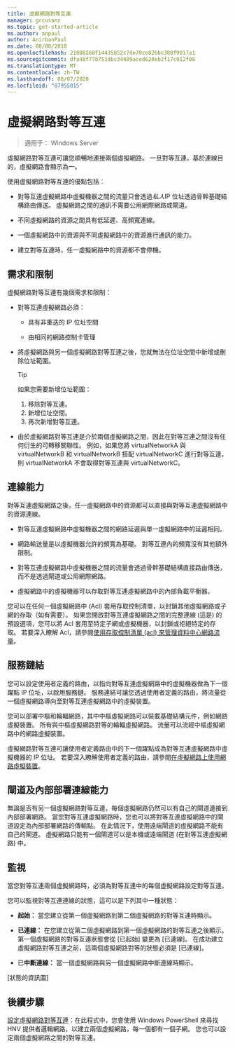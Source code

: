 ```yaml
---
title: 虛擬網路對等互連
manager: grcusanz
ms.topic: get-started-article
ms.author: anpaul
author: AnirbanPaul
ms.date: 08/08/2018
ms.openlocfilehash: 21008268f14435852c7de78ce826bc380f9017a1
ms.sourcegitcommit: dfa48f77b751dbc34409aced628eb2f17c912f08
ms.translationtype: MT
ms.contentlocale: zh-TW
ms.lasthandoff: 08/07/2020
ms.locfileid: "87955815"
---
```

# <a name="virtual-network-peering"></a>虛擬網路對等互連

>適用于： Windows Server

虛擬網路對等互連可讓您順暢地連接兩個虛擬網路。 一旦對等互連，基於連線目的，虛擬網路會顯示為一。

使用虛擬網路對等互連的優點包括︰

-   對等互連虛擬網路中虛擬機器之間的流量只會透過*私人*IP 位址透過骨幹基礎結構路由傳送。 虛擬網路之間的通訊不需要公用網際網路或閘道。

-   不同虛擬網路的資源之間具有低延遲、高頻寬連線。

-   一個虛擬網路中的資源與不同虛擬網路中的資源進行通訊的能力。

-   建立對等互連時，任一虛擬網路中的資源都不會停機。

## <a name="requirements-and-constraints"></a>需求和限制

虛擬網路對等互連有幾個需求和限制：

- 對等互連虛擬網路必須：

  -   具有非重迭的 IP 位址空間

  -   由相同的網路控制卡管理

- 將虛擬網路與另一個虛擬網路對等互連之後，您就無法在位址空間中新增或刪除位址範圍。

  >[!TIP]
  >如果您需要新增位址範圍：<ol><li>移除對等互連。</li><li>新增位址空間。</li><li>再次新增對等互連。</li></ol>

- 由於虛擬網路對等互連是介於兩個虛擬網路之間，因此在對等互連之間沒有任何衍生的可轉移關聯性。 例如，如果您將 virtualNetworkA 與 virtualNetworkB 和 virtualNetworkB 搭配 virtualNetworkC 進行對等互連，則 virtualNetworkA 不會取得對等互連與 virtualNetworkC。

## <a name="connectivity"></a>連線能力

對等互連虛擬網路之後，任一虛擬網路中的資源都可以直接與對等互連虛擬網路中的資源連線。

-   對等互連虛擬網路中虛擬機器之間的網路延遲與單一虛擬網路中的延遲相同。

-   網路輸送量是以虛擬機器允許的頻寬為基礎。 對等互連內的頻寬沒有其他額外限制。

-   對等互連虛擬網路中虛擬機器之間的流量會透過骨幹基礎結構直接路由傳送，而不是透過閘道或公用網際網路。

-   虛擬網路中的虛擬機器可以存取對等互連虛擬網路中的內部負載平衡器。

您可以在任何一個虛擬網路中 (Acl) 套用存取控制清單，以封鎖其他虛擬網路或子網的存取（如有需要）。 如果您開啟對等互連虛擬網路之間的完整連線 (這是) 的預設選項，您可以將 Acl 套用至特定子網或虛擬機器，以封鎖或拒絕特定的存取。 若要深入瞭解 Acl，請參閱[使用存取控制清單 (acl) 來管理資料中心網路流量](https://docs.microsoft.com/windows-server/networking/sdn/manage/use-acls-for-traffic-flow)。

## <a name="service-chaining"></a>服務鏈結

您可以設定使用者定義的路由，以指向對等互連虛擬網路中的虛擬機器做為下一個躍點 IP 位址，以啟用服務鏈。 服務連結可讓您透過使用者定義的路由，將流量從一個虛擬網路導向至對等互連虛擬網路中的虛擬裝置。

您可以部署中樞和輪輻網路，其中中樞虛擬網路可以裝載基礎結構元件，例如網路虛擬裝置。 所有與中樞虛擬網路對等的輪輻虛擬網路。 流量可以流經中樞虛擬網路中的網路虛擬裝置。

虛擬網路對等互連可讓使用者定義路由中的下一個躍點成為對等互連虛擬網路中虛擬機器的 IP 位址。 若要深入瞭解使用者定義的路由，請參閱[在虛擬網路上使用網路虛擬裝置](https://docs.microsoft.com/windows-server/networking/sdn/manage/use-network-virtual-appliances-on-a-vn)。

## <a name="gateways-and-on-premises-connectivity"></a>閘道及內部部署連線能力

無論是否有另一個虛擬網路對等互連，每個虛擬網路仍然可以有自己的閘道連接到內部部署網路。 當您對等互連虛擬網路時，您也可以將對等互連虛擬網路中的閘道設定為內部部署網路的傳輸點。 在此情況下，使用遠端閘道的虛擬網路不能有自己的閘道。 虛擬網路只能有一個閘道可以是本機或遠端閘道 (在對等互連虛擬網路) 中。

## <a name="monitor"></a>監視

當您對等互連兩個虛擬網路時，必須為對等互連中的每個虛擬網路設定對等互連。

您可以監視對等互連連線的狀態，這可以是下列其中一種狀態：

-   **起始：** 當您建立從第一個虛擬網路到第二個虛擬網路的對等互連時顯示。

-   **已連線：** 在您建立從第二個虛擬網路到第一個虛擬網路的對等互連之後顯示。 第一個虛擬網路的對等互連狀態會從 [已起始] 變更為 [已連線]。 在成功建立虛擬網路對等互連之前，這兩個虛擬網路對等的狀態必須是 [已連線]。

-   已**中斷連線：** 當一個虛擬網路與另一個虛擬網路中斷連線時顯示。

[狀態的資訊圖]

## <a name="next-steps"></a>後續步驟
[設定虛擬網路對等互連](sdn-configure-vnet-peering.md)：在此程式中，您會使用 Windows PowerShell 來尋找 HNV 提供者邏輯網路，以建立兩個虛擬網路，每一個都有一個子網。 您也可以設定兩個虛擬網路之間的對等互連。

